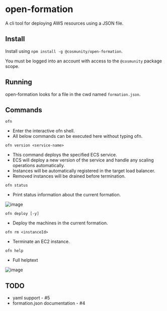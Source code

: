 # open-formation
A cli tool for deploying AWS resources using a JSON file.


## Install
Install using `npm install -g @cosmunity/open-formation`. 

You must be logged into an account with access to the `@cosmunity` package scope.

## Running
open-formation looks for a file in the cwd named `formation.json`.

## Commands

`ofn`
- Enter the interactive ofn shell.
- All below commands can be executed here without typing ofn.

`ofn version <service-name>`
- This command deploys the specified ECS service.
- ECS will deploy a new version of the service and handle any scaling operations automatically.
- Instances will be automatically registered in the target load balancer.
- Removed instances will be drained before termination.

`ofn status`
- Print status information about the current formation.

![image](/uploads/636e3d157dbc85693c379649080a437c/image.png)

`ofn deploy [-y]`
- Deploy the machines in the current formation.

`ofn rm <instanceId>`
- Terminate an EC2 instance.

`ofn help`
- Full helptext

![image](/uploads/fc34c519f6ab7fc09aedf4dcb776919e/image.png)


## TODO
  * yaml support - #5
  * formation.json documentation - #4
